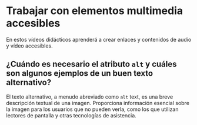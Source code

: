 # Trabajar con elementos multimedia accesibles

En estos vídeos didácticos aprenderá a crear enlaces y contenidos de audio y vídeo accesibles.

## ¿Cuándo es necesario el atributo `alt` y cuáles son algunos ejemplos de un buen texto alternativo?

El texto alternativo, a menudo abreviado como `alt` text, es una breve descripción textual de una imagen. Proporciona información esencial sobre la imagen para los usuarios que no pueden verla, como los que utilizan lectores de pantalla y otras tecnologías de asistencia.

